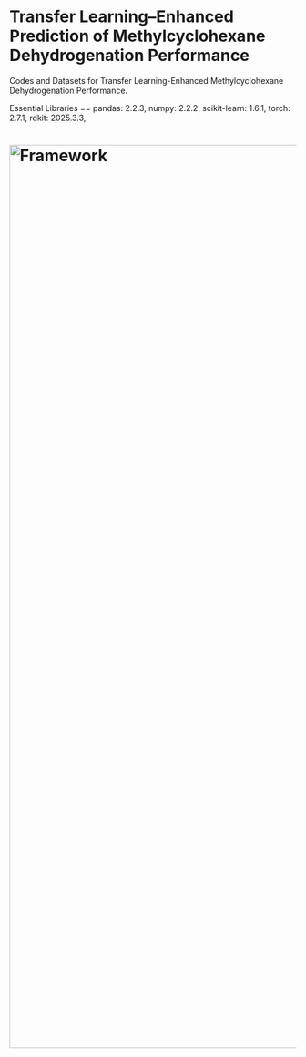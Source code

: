 # Transfer Learning–Enhanced Prediction of Methylcyclohexane Dehydrogenation Performance

Codes and Datasets for Transfer Learning-Enhanced Methylcyclohexane Dehydrogenation Performance.

Essential Libraries == pandas: 2.2.3, numpy: 2.2.2, scikit-learn: 1.6.1, torch: 2.7.1, rdkit: 2025.3.3,

# <img width="2326" height="1586" alt="Framework" src="https://github.com/user-attachments/assets/c1260c23-5da3-4e5c-b679-7db2e96aaec6" />


